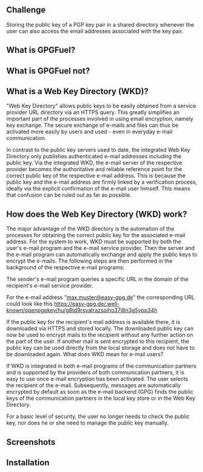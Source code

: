 ## Challenge

Storing the public key of a PGP key pair in a shared directory whenever the user can also access the email addresses associated with the key pair.


## What is GPGFuel?

## What is GPGFuel not?


## What is a Web Key Directory (WKD)?

"Web Key Directory" allows public keys to be easily obtained from a service provider URL directory via an HTTPS query. This greatly simplifies an important part of the processes involved in using email encryption, namely key exchange. The secure exchange of e-mails and files can thus be activated more easily by users and used - even in everyday e-mail communication.

In contrast to the public key servers used to date, the integrated Web Key Directory only publishes authenticated e-mail addresses including the public key. Via the integrated WKD, the e-mail server of the respective provider becomes the authoritative and reliable reference point for the correct public key of the respective e-mail address. This is because the public key and the e-mail address are firmly linked by a verification process, ideally via the explicit confirmation of the e-mail user himself. This means that confusion can be ruled out as far as possible.

## How does the Web Key Directory (WKD) work?

The major advantage of the WKD directory is the automation of the processes for obtaining the correct public key for the associated e-mail address. For the system to work, WKD must be supported by both the user's e-mail program and the e-mail service provider. Then the server and the e-mail program can automatically exchange and apply the public keys to encrypt the e-mails. The following steps are then performed in the background of the respective e-mail programs:

The sender's e-mail program queries a specific URL in the domain of the recipient's e-mail service provider.

For the e-mail address "max.muster@easy-gpg.de"
the corresponding URL could look like this
https://easy-gpg.de/.well-known/openpgpkey/hu/g8td9rsyatrazsoiho37j8n3g5ypp34h
 
If the public key for the recipient's mail address is available there, it is downloaded via HTTPS and stored locally.
The downloaded public key can now be used to encrypt mails to the recipient without any further action on the part of the user.
If another mail is sent encrypted to this recipient, the public key can be used directly from the local storage and does not have to be downloaded again.
What does WKD mean for e-mail users?

If WKD is integrated in both e-mail programs of the communication partners and is supported by the providers of both communication partners, it is easy to use once e-mail encryption has been activated. The user selects the recipient of the e-mail. Subsequently, messages are automatically encrypted by default as soon as the e-mail backend (GPG) finds the public keys of the communication partners in the local key store or in the Web Key Directory.

For a basic level of security, the user no longer needs to check the public key, nor does he or she need to manage the public key manually.

## Screenshots

## Installation

